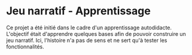# Jeu narratif - Apprentissage
Ce projet a été initié dans le cadre d'un apprentissage autodidacte. L'objectif était d'apprendre quelques bases afin de pouvoir construire un jeu narratif. Ici, l'histoire n'a pas de sens et ne sert qu'à tester les fonctionnalités. 
